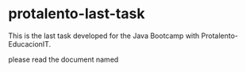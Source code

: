 # protalento-last-task

This is the last task developed for the Java Bootcamp with Protalento-EducacionIT.

please read the document named 

